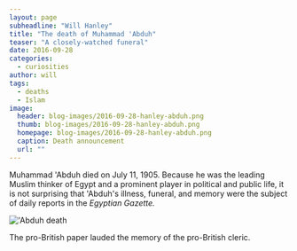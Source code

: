 ```yaml
---
layout: page
subheadline: "Will Hanley"
title: "The death of Muhammad 'Abduh"
teaser: "A closely-watched funeral"
date: 2016-09-28
categories:
  - curiosities
author: will
tags:
  - deaths
  - Islam
image:
  header: blog-images/2016-09-28-hanley-abduh.png
  thumb: blog-images/2016-09-28-hanley-abduh.png
  homepage: blog-images/2016-09-28-hanley-abduh.png
  caption: Death announcement
  url: ""
---
```

Muhammad 'Abduh died on July 11, 1905. Because he was the leading Muslim thinker of Egypt and a prominent player in political and public life, it is not surprising that 'Abduh's illness, funeral, and memory were the subject of daily reports in the *Egyptian Gazette.*

!['Abduh death](https://github.com/dig-eg-gaz/dig-eg-gaz.github.io/blob/master/images/blog-images/2016-09-28-hanley-abduh.png?raw=true)

The pro-British paper lauded the memory of the pro-British cleric.
